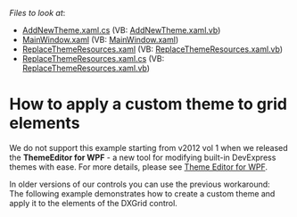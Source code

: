<!-- default file list -->
*Files to look at*:

* [AddNewTheme.xaml.cs](./CS/AddNewTheme.xaml.cs) (VB: [AddNewTheme.xaml.vb](./VB/AddNewTheme.xaml.vb))
* [MainWindow.xaml](./CS/MainWindow.xaml) (VB: [MainWindow.xaml](./VB/MainWindow.xaml))
* [ReplaceThemeResources.xaml](./CS/ReplaceThemeResources.xaml) (VB: [ReplaceThemeResources.xaml.vb](./VB/ReplaceThemeResources.xaml.vb))
* [ReplaceThemeResources.xaml.cs](./CS/ReplaceThemeResources.xaml.cs) (VB: [ReplaceThemeResources.xaml.vb](./VB/ReplaceThemeResources.xaml.vb))
<!-- default file list end -->
# How to apply a custom theme to grid elements


<p>We do not support this example starting from v2012 vol 1 when we released the <strong>ThemeEditor for WPF</strong> - a new tool for modifying built-in DevExpress themes with ease. For more details, please see <a href="http://documentation.devexpress.com/#WpfThemeEditor/CustomDocument10429"><u>Theme Editor for WPF</u></a>.</p><p>In older versions of our controls you can use the previous workaround:<br />
The following example demonstrates how to create a custom theme and apply it to the elements of the DXGrid control.</p>

<br/>


